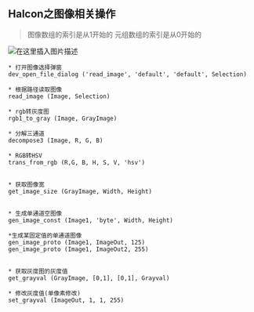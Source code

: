 ﻿## Halcon之图像相关操作

> 图像数组的索引是从1开始的
> 元组数组的索引是从0开始的

![在这里插入图片描述](https://i-blog.csdnimg.cn/direct/809f72b4b1a9449ca87842d3d8c04982.png)


```
* 打开图像选择弹窗
dev_open_file_dialog ('read_image', 'default', 'default', Selection)

* 根据路径读取图像
read_image (Image, Selection)

* rgb转灰度图
rgb1_to_gray (Image, GrayImage)

* 分解三通道
decompose3 (Image, R, G, B)

* RGB转HSV
trans_from_rgb (R,G, B, H, S, V, 'hsv')


* 获取图像宽
get_image_size (GrayImage, Width, Height)


* 生成单通道空图像
gen_image_const (Image1, 'byte', Width, Height)

*生成某固定值的单通道图像
gen_image_proto (Image1, ImageOut, 125)
gen_image_proto (Image1, ImageOut2, 255)


* 获取灰度图的灰度值
get_grayval (GrayImage, [0,1], [0,1], Grayval)

* 修改灰度值(单像素修改)
set_grayval (ImageOut, 1, 1, 255)
```

